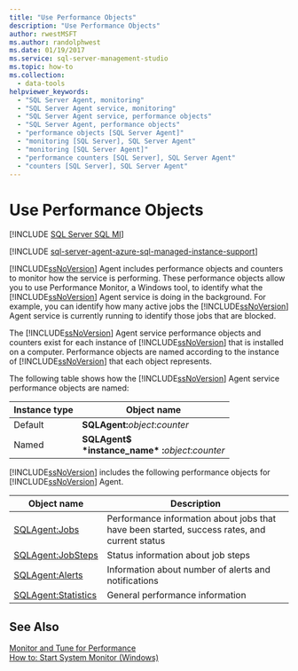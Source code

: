 ```yaml
---
title: "Use Performance Objects"
description: "Use Performance Objects"
author: rwestMSFT
ms.author: randolphwest
ms.date: 01/19/2017
ms.service: sql-server-management-studio
ms.topic: how-to
ms.collection:
  - data-tools
helpviewer_keywords:
  - "SQL Server Agent, monitoring"
  - "SQL Server Agent service, monitoring"
  - "SQL Server Agent service, performance objects"
  - "SQL Server Agent, performance objects"
  - "performance objects [SQL Server Agent]"
  - "monitoring [SQL Server], SQL Server Agent"
  - "monitoring [SQL Server Agent]"
  - "performance counters [SQL Server], SQL Server Agent"
  - "counters [SQL Server], SQL Server Agent"
---
```

# Use Performance Objects
[!INCLUDE [SQL Server SQL MI](../includes/applies-to-version/sql-asdbmi.md)]

[!INCLUDE [sql-server-agent-azure-sql-managed-instance-support](../includes/sql-server-agent-azure-sql-managed-instance-support.md)]

[!INCLUDE[ssNoVersion](../includes/ssnoversion-md.md)] Agent includes performance objects and counters to monitor how the service is performing. These performance objects allow you to use Performance Monitor, a Windows tool, to identify what the [!INCLUDE[ssNoVersion](../includes/ssnoversion-md.md)] Agent service is doing in the background. For example, you can identify how many active jobs the [!INCLUDE[ssNoVersion](../includes/ssnoversion-md.md)] Agent service is currently running to identify those jobs that are blocked.  
  
The [!INCLUDE[ssNoVersion](../includes/ssnoversion-md.md)] Agent service performance objects and counters exist for each instance of [!INCLUDE[ssNoVersion](../includes/ssnoversion-md.md)] that is installed on a computer. Performance objects are named according to the instance of [!INCLUDE[ssNoVersion](../includes/ssnoversion-md.md)] that each object represents.  
  
The following table shows how the [!INCLUDE[ssNoVersion](../includes/ssnoversion-md.md)] Agent service performance objects are named:  
  
|Instance type|Object name|  
|-----------------|---------------|  
|Default|**SQLAgent:**_object_:_counter_|  
|Named|**SQLAgent$**<br /> **&#42;instance_name&#42; :**_object_:_counter_|  
  
[!INCLUDE[ssNoVersion](../includes/ssnoversion-md.md)] includes the following performance objects for [!INCLUDE[ssNoVersion](../includes/ssnoversion-md.md)] Agent.  
  
|Object name|Description|  
|---------------|---------------|  
|[SQLAgent:Jobs](/sql/relational-databases/performance-monitor/sql-server-agent-jobs-object)|Performance information about jobs that have been started, success rates, and current status|  
|[SQLAgent:JobSteps](/sql/relational-databases/performance-monitor/sql-server-agent-jobsteps-object)|Status information about job steps|  
|[SQLAgent:Alerts](/sql/relational-databases/performance-monitor/sql-server-agent-alerts-object)|Information about number of alerts and notifications|  
|[SQLAgent:Statistics](/sql/relational-databases/performance-monitor/sql-server-agent-statistics-object)|General performance information|  
  
## See Also  
[Monitor and Tune for Performance](/sql/relational-databases/performance/monitor-and-tune-for-performance)  
[How to: Start System Monitor (Windows)](/sql/relational-databases/performance/start-system-monitor-windows)  
